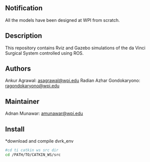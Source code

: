 ## Notification

All the models have been designed at WPI from scratch.

## Description

This repository contains Rviz and Gazebo simulations of the da Vinci Surgical System controlled using ROS.

## Authors
Ankur Agrawal: [asagrawal@wpi.edu](asagrawal@wpi.edu) Radian Azhar Gondokaryono: [ragondokaryono@wpi.edu](ragondokaryono@wpi.edu)

## Maintainer
Adnan Munawar: [amunawar@wpi.edu](amunawar@wpi.edu)

## Install

*download and compile dvrk_env
```bash
#cd ti catkin ws src dir
cd /PATH/TO/CATKIN_WS/src
```

